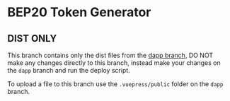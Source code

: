 # BEP20 Token Generator

## DIST ONLY
This branch contains only the dist files from the [dapp branch](https://github.com/vittominacori/bep20-generator/tree/dapp), DO NOT make any changes directly to this branch, instead make your changes on the `dapp` branch and run the deploy script.

To upload a file to this branch use the `.vuepress/public` folder on the `dapp` branch.
